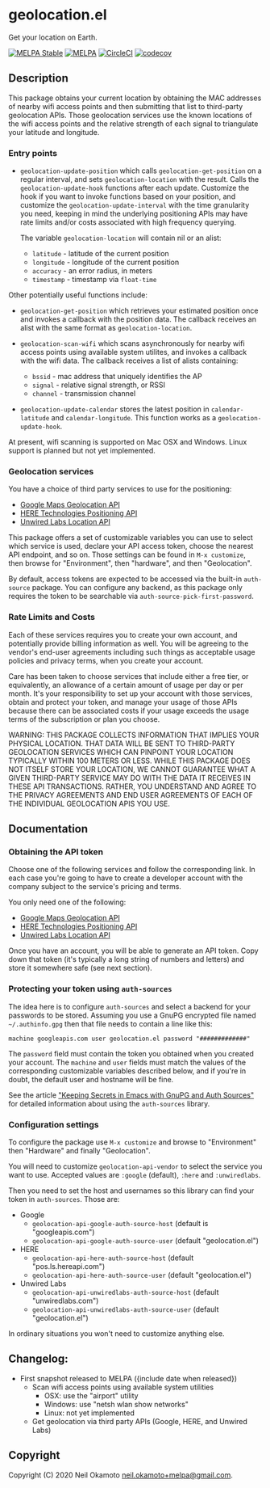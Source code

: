 # geolocation.el

Get your location on Earth.

[![MELPA Stable](https://stable.melpa.org/packages/geolocation-badge.svg)](https://stable.melpa.org/#/geolocation)
[![MELPA](https://melpa.org/packages/geolocation-badge.svg)](https://melpa.org/#/geolocation)
[![CircleCI](https://img.shields.io/circleci/project/github/gonewest818/geolocation.el.svg)](https://circleci.com/gh/gonewest818/geolocation.el)
[![codecov](https://codecov.io/gh/gonewest818/geolocation.el/branch/master/graph/badge.svg)](https://codecov.io/gh/gonewest818/geolocation.el)

## Description

This package obtains your current location by obtaining the MAC
addresses of nearby wifi access points and then submitting that
list to third-party geolocation APIs.  Those geolocation services
use the known locations of the wifi access points and the relative
strength of each signal to triangulate your latitude and longitude.

### Entry points

- `geolocation-update-position` which calls `geolocation-get-position`
  on a regular interval, and sets `geolocation-location` with the
  result.  Calls the `geolocation-update-hook` functions after each
  update.  Customize the hook if you want to invoke functions based on
  your position, and customize the `geolocation-update-interval` with
  the time granularity you need, keeping in mind the underlying
  positioning APIs may have rate limits and/or costs associated with
  high frequency querying.

  The variable `geolocation-location` will contain nil or an alist:
    - `latitude` - latitude of the current position
    - `longitude` - longitude of the current position
    - `accuracy` - an error radius, in meters
    - `timestamp` - timestamp via `float-time`

Other potentially useful functions include:

- `geolocation-get-position` which retrieves your estimated position
  once and invokes a callback with the position data.  The callback
  receives an alist with the same format as `geolocation-location`.

- `geolocation-scan-wifi` which scans asynchronously for nearby wifi
  access points using available system utilites, and invokes a callback
  with the wifi data.  The callback receives a list of alists containing:
  - `bssid` - mac address that uniquely identifies the AP
  - `signal` - relative signal strength, or RSSI
  - `channel` - transmission channel

- `geolocation-update-calendar` stores the latest position in
  `calendar-latitude` and `calendar-longitude`.  This function works
  as a `geolocation-update-hook`.

At present, wifi scanning is supported on Mac OSX and Windows.
Linux support is planned but not yet implemented.

### Geolocation services

You have a choice of third party services to use for the positioning:

- [Google Maps Geolocation API](https://developers.google.com/maps/documentation/geolocation/intro)
- [HERE Technologies Positioning API](https://developer.here.com/develop/rest-apis)
- [Unwired Labs Location API](https://unwiredlabs.com/home)

This package offers a set of customizable variables you can use to
select which service is used, declare your API access token, choose
the nearest API endpoint, and so on.  Those settings can be found in
`M-x customize`, then browse for "Environment", then "hardware", and
then "Geolocation".

By default, access tokens are expected to be accessed via the built-in
`auth-source` package.  You can configure any backend, as this package
only requires the token to be searchable via
`auth-source-pick-first-password`.

### Rate Limits and Costs

Each of these services requires you to create your own account, and
potentially provide billing information as well.  You will be agreeing
to the vendor's end-user agreements including such things as
acceptable usage policies and privacy terms, when you create your
account.

Care has been taken to choose services that include either a free
tier, or equivalently, an allowance of a certain amount of usage per
day or per month.  It's your responsibility to set up your account
with those services, obtain and protect your token, and manage your
usage of those APIs because there can be associated costs if your
usage exceeds the usage terms of the subscription or plan you choose.

WARNING: THIS PACKAGE COLLECTS INFORMATION THAT IMPLIES YOUR PHYSICAL
LOCATION.  THAT DATA WILL BE SENT TO THIRD-PARTY GEOLOCATION SERVICES
WHICH CAN PINPOINT YOUR LOCATION TYPICALLY WITHIN 100 METERS OR LESS.
WHILE THIS PACKAGE DOES NOT ITSELF STORE YOUR LOCATION, WE CANNOT
GUARANTEE WHAT A GIVEN THIRD-PARTY SERVICE MAY DO WITH THE DATA IT
RECEIVES IN THESE API TRANSACTIONS.  RATHER, YOU UNDERSTAND AND AGREE
TO THE PRIVACY AGREEMENTS AND END USER AGREEMENTS OF EACH OF THE
INDIVIDUAL GEOLOCATION APIS YOU USE.

## Documentation

### Obtaining the API token

Choose one of the following services and follow the corresponding link.
In each case you're going to have to create a developer account with the
company subject to the service's pricing and terms.

You only need one of the following:
- [Google Maps Geolocation API](https://developers.google.com/maps/documentation/geolocation/intro)
- [HERE Technologies Positioning API](https://developer.here.com/develop/rest-apis)
- [Unwired Labs Location API](https://unwiredlabs.com/home)

Once you have an account, you will be able to generate an API token.
Copy down that token (it's typically a long string of numbers and letters)
and store it somewhere safe (see next section).

### Protecting your token using `auth-sources`

The idea here is to configure `auth-sources` and select a backend
for your passwords to be stored.  Assuming you use a GnuPG encrypted
file named `~/.authinfo.gpg` then that file needs to contain a line
like this:

``` shell
machine googleapis.com user geolocation.el password "#############"
```

The `password` field must contain the token you obtained when you
created your account.  The `machine` and `user` fields must match the
values of the corresponding customizable variables described below,
and if you're in doubt, the default user and hostname will be fine.

See the article ["Keeping Secrets in Emacs with GnuPG and Auth
Sources"](https://www.masteringemacs.org/article/keeping-secrets-in-emacs-gnupg-auth-sources)
for detailed information about using the `auth-sources` library.

### Configuration settings

To configure the package use `M-x customize` and browse to
"Environment" then "Hardware" and finally "Geolocation".

You will need to customize `geolocation-api-vendor` to select the
service you want to use. Accepted values are `:google` (default),
`:here` and `:unwiredlabs`.

Then you need to set the host and usernames so this library can
find your token in `auth-sources`. Those are:

- Google
  - `geolocation-api-google-auth-source-host` (default is "googleapis.com")
  - `geolocation-api-google-auth-source-user` (default "geolocation.el")
- HERE
  - `geolocation-api-here-auth-source-host` (default "pos.ls.hereapi.com")
  - `geolocation-api-here-auth-source-user` (default "geolocation.el")
- Unwired Labs
  - `geolocation-api-unwiredlabs-auth-source-host`  (default "unwiredlabs.com")
  - `geolocation-api-unwiredlabs-auth-source-user` (default "geolocation.el")

In ordinary situations you won't need to customize anything else.

## Changelog:

- First snapshot released to MELPA ({include date when released})
  - Scan wifi access points using available system utilities
    - OSX: use the "airport" utility
    - Windows: use "netsh wlan show networks"
    - Linux:  not yet implemented
  - Get geolocation via third party APIs (Google, HERE, and Unwired Labs)

## Copyright

Copyright (C) 2020  Neil Okamoto <neil.okamoto+melpa@gmail.com>.
